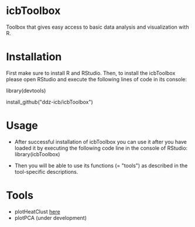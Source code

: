 # icbToolbox
Toolbox that gives easy access to basic data analysis and visualization with R.

# Installation
First make sure to install R and RStudio. Then, to install the icbToolbox please open RStudio and execute the following lines of code in its console:

library(devtools)

install_github("ddz-icb/icbToolbox")

# Usage
- After successful installation of icbToolbox you can use it after you have loaded it by executing the following code line in the console of RStudio:
library(icbToolbox)

- Then you will be able to use its functions (= "tools") as described in the tool-specific descriptions.

# Tools
- plotHeatClust [here](man/plotHeatClust.md)
- plotPCA (under development)
